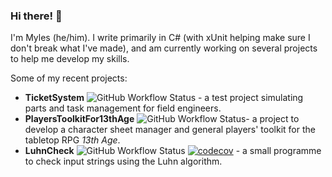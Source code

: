 ### Hi there! 👋

I'm Myles (he/him). I write primarily in C# (with xUnit helping make sure I don't break what I've made), and am currently working on several projects to help me develop my skills.

Some of my recent projects:
- **TicketSystem** ![GitHub Workflow Status](https://img.shields.io/github/workflow/status/MylesFTOP/TicketSystem/.NET%20Core) - a test project simulating parts and task management for field engineers.
- **PlayersToolkitFor13thAge** ![GitHub Workflow Status](https://img.shields.io/github/workflow/status/MylesFTOP/PlayersToolkitFor13thAge/.NET%20Core)- a project to develop a character sheet manager and general players' toolkit for the tabletop RPG _13th Age_.
- **LuhnCheck** ![GitHub Workflow Status](https://img.shields.io/github/workflow/status/MylesFTOP/LuhnCheck/.NET%20Core) [![codecov](https://codecov.io/gh/MylesFTOP/LuhnCheck/branch/master/graph/badge.svg)](https://codecov.io/gh/MylesFTOP/LuhnCheck) - a small programme to check input strings using the Luhn algorithm.

<!--
**MylesFTOP/MylesFTOP** is a ✨ _special_ ✨ repository because its `README.md` (this file) appears on your GitHub profile.

Here are some ideas to get you started:

- 🔭 I’m currently working on ...
- 🌱 I’m currently learning ...
- 👯 I’m looking to collaborate on ...
- 🤔 I’m looking for help with ...
- 💬 Ask me about ...
- 📫 How to reach me: ...
- 😄 Pronouns: He/him
- ⚡ Fun fact: ...
-->
